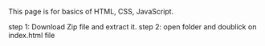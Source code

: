 This page is for basics of HTML, CSS, JavaScript. 

step 1: Download Zip file and extract it.
step 2: open folder and doublick on index.html file
